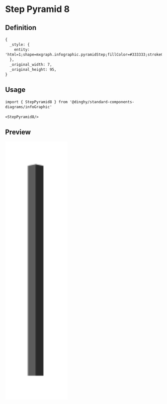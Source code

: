 # Step Pyramid 8

## Definition

```
{
  _style: { 
    entity: 'html=1;shape=mxgraph.infographic.pyramidStep;fillColor=#333333;strokeColor=none;shadow=0;',
  },
  _original_width: 7,
  _original_height: 95,
}
```

## Usage

```
import { StepPyramid8 } from '@dinghy/standard-components-diagrams/infoGraphic'

<StepPyramid8/>
```

## Preview

<img src="./step-pyramid-8.png" width="200"/>
